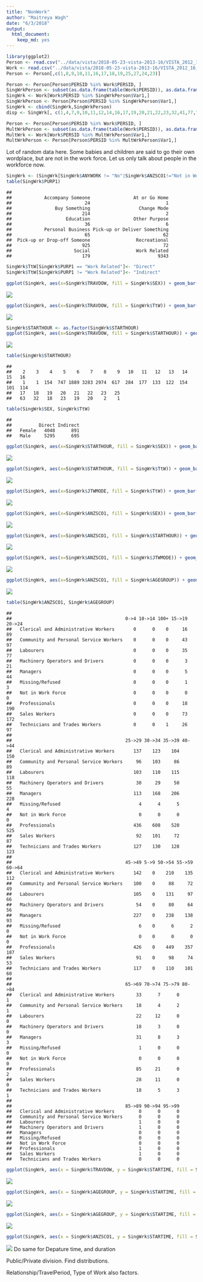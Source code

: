```yaml
---
title: "NonWork"
author: "Maitreya Wagh"
date: "6/3/2018"
output:
  html_document:
    keep_md: yes
---
```



```r
library(ggplot2)
Person <- read.csv("../data/vista/2018-05-23-vista-2013-16/VISTA_2012_16_v1_SA1_CSV/P_VISTA12_16_SA1_V1.csv")
Work <- read.csv("../data/vista/2018-05-23-vista-2013-16/VISTA_2012_16_v1_SA1_CSV/JTW_VISTA12_16_SA1_V1.csv")
Person <- Person[,c(1,8,9,10,11,16,17,18,19,25,27,24,23)]
```


```r
Person <- Person[Person$PERSID %in% Work$PERSID, ]
SingWrkPerson <- subset(as.data.frame(table(Work$PERSID)), as.data.frame(table(Work$PERSID))$Freq == 1)
SingWrk <- Work[Work$PERSID %in% SingWrkPerson$Var1,]
SingWrkPerson <- Person[Person$PERSID %in% SingWrkPerson$Var1,]
SingWrk <- cbind(SingWrk,SingWrkPerson)
disp <- SingWrk[, c(1,4,7,9,10,11,12,14,16,17,19,20,21,22,23,32,41,77,79,80,83,108:119)]
```


```r
Person <- Person[Person$PERSID %in% Work$PERSID, ]
MultWrkPerson <- subset(as.data.frame(table(Work$PERSID)), as.data.frame(table(Work$PERSID))$Freq > 1)
MultWrk <- Work[Work$PERSID %in% MultWrkPerson$Var1,]
MultWrkPerson <- Person[Person$PERSID %in% MultWrkPerson$Var1,]
```
Lot of random data here. Some babies and children are said to go their own wordplace, but are not in the work force. Let us only talk about people in the workforce now. 

```r
SingWrk <- (SingWrk[SingWrk$ANYWORK != "No"|SingWrk$ANZSCO1!="Not in Work Force",])
table(SingWrk$PURP1)
```

```
## 
##            Accompany Someone                At or Go Home 
##                           24                            1 
##                Buy Something                  Change Mode 
##                          214                            2 
##                    Education                Other Purpose 
##                           36                            6 
##            Personal Business Pick-up or Deliver Something 
##                           65                           62 
##  Pick-up or Drop-off Someone                 Recreational 
##                          925                           72 
##                       Social                 Work Related 
##                          179                         9343
```

```r
SingWrk$TtW[SingWrk$PURP1 == "Work Related"]<- "Direct"
SingWrk$TtW[SingWrk$PURP1 != "Work Related"]<- "Indirect"
```


```r
ggplot(SingWrk, aes(x=SingWrk$TRAVDOW, fill = SingWrk$SEX)) + geom_bar(position="dodge") + theme(axis.text.x = element_text(angle = 90, hjust = 1))
```

![](vista-analyse-workpatterns_files/figure-html/unnamed-chunk-5-1.png)<!-- -->

```r
ggplot(SingWrk, aes(x=SingWrk$TRAVDOW, fill = SingWrk$TtW)) + geom_bar(position="dodge") + theme(axis.text.x = element_text(angle = 90, hjust = 1))
```

![](vista-analyse-workpatterns_files/figure-html/unnamed-chunk-5-2.png)<!-- -->

```r
SingWrk$STARTHOUR <- as.factor(SingWrk$STARTHOUR)
ggplot(SingWrk, aes(x=SingWrk$TRAVDOW, fill = SingWrk$STARTHOUR)) + geom_bar(position="dodge") + theme(axis.text.x = element_text(angle = 90, hjust = 1))
```

![](vista-analyse-workpatterns_files/figure-html/unnamed-chunk-5-3.png)<!-- -->

```r
table(SingWrk$STARTHOUR)
```

```
## 
##    2    3    4    5    6    7    8    9   10   11   12   13   14   15   16 
##    1    1  154  747 1889 3283 2974  617  284  177  133  122  154  101  114 
##   17   18   19   20   21   22   23   25 
##   63   32   18   23   19   20    2    1
```

```r
table(SingWrk$SEX, SingWrk$TtW)
```

```
##         
##          Direct Indirect
##   Female   4048      891
##   Male     5295      695
```

```r
ggplot(SingWrk, aes(x=SingWrk$STARTHOUR, fill = SingWrk$SEX)) + geom_bar(position="dodge") + theme(axis.text.x = element_text(angle = 90, hjust = 1))
```

![](vista-analyse-workpatterns_files/figure-html/unnamed-chunk-5-4.png)<!-- -->

```r
ggplot(SingWrk, aes(x=SingWrk$STARTHOUR, fill = SingWrk$TtW)) + geom_bar(position="dodge") + theme(axis.text.x = element_text(angle = 90, hjust = 1))
```

![](vista-analyse-workpatterns_files/figure-html/unnamed-chunk-5-5.png)<!-- -->

```r
ggplot(SingWrk, aes(x=SingWrk$JTWMODE, fill = SingWrk$TtW)) + geom_bar(position="dodge") + theme(axis.text.x = element_text(angle = 90, hjust = 1))
```

![](vista-analyse-workpatterns_files/figure-html/unnamed-chunk-5-6.png)<!-- -->

```r
ggplot(SingWrk, aes(x=SingWrk$ANZSCO1, fill = SingWrk$SEX)) + geom_bar(position="dodge") + theme(axis.text.x = element_text(angle = 90, hjust = 1))
```

![](vista-analyse-workpatterns_files/figure-html/unnamed-chunk-5-7.png)<!-- -->

```r
ggplot(SingWrk, aes(x=SingWrk$ANZSCO1, fill = SingWrk$STARTHOUR)) + geom_bar(position="dodge") + theme(axis.text.x = element_text(angle = 90, hjust = 1))
```

![](vista-analyse-workpatterns_files/figure-html/unnamed-chunk-5-8.png)<!-- -->

```r
ggplot(SingWrk, aes(x=SingWrk$ANZSCO1, fill = SingWrk$JTWMODE)) + geom_bar(position="dodge") + theme(axis.text.x = element_text(angle = 90, hjust = 1))
```

![](vista-analyse-workpatterns_files/figure-html/unnamed-chunk-5-9.png)<!-- -->

```r
ggplot(SingWrk, aes(x=SingWrk$ANZSCO1, fill = SingWrk$AGEGROUP)) + geom_bar(position="dodge") + theme(axis.text.x = element_text(angle = 90, hjust = 1))
```

![](vista-analyse-workpatterns_files/figure-html/unnamed-chunk-5-10.png)<!-- -->

```r
table(SingWrk$ANZSCO1, SingWrk$AGEGROUP)
```

```
##                                         
##                                          0->4 10->14 100+ 15->19 20->24
##   Clerical and Administrative Workers       0      0    0     16     89
##   Community and Personal Service Workers    0      0    0     43     97
##   Labourers                                 0      0    0     35     77
##   Machinery Operators and Drivers           0      0    0      3     21
##   Managers                                  0      0    0      5     44
##   Missing/Refused                           0      0    0      1      3
##   Not in Work Force                         0      0    0      0      0
##   Professionals                             0      0    0     18    190
##   Sales Workers                             0      0    0     73    172
##   Technicians and Trades Workers            0      0    1     26     97
##                                         
##                                          25->29 30->34 35->39 40->44
##   Clerical and Administrative Workers       137    123    104    150
##   Community and Personal Service Workers     96    103     86     89
##   Labourers                                 103    110    115    118
##   Machinery Operators and Drivers            30     29     50     55
##   Managers                                  113    168    206    228
##   Missing/Refused                             4      4      5      4
##   Not in Work Force                           0      0      0      0
##   Professionals                             436    608    520    525
##   Sales Workers                              92    101     72     87
##   Technicians and Trades Workers            127    130    128    123
##                                         
##                                          45->49 5->9 50->54 55->59 60->64
##   Clerical and Administrative Workers       142    0    210    135    112
##   Community and Personal Service Workers    100    0     88     72     49
##   Labourers                                 105    0    131     97     66
##   Machinery Operators and Drivers            54    0     80     64     56
##   Managers                                  227    0    238    138     93
##   Missing/Refused                             6    0      6      2      0
##   Not in Work Force                           0    0      0      0      0
##   Professionals                             426    0    449    357    187
##   Sales Workers                              91    0     98     74     53
##   Technicians and Trades Workers            117    0    110    101     60
##                                         
##                                          65->69 70->74 75->79 80->84
##   Clerical and Administrative Workers        33      7      0      1
##   Community and Personal Service Workers     18      4      2      1
##   Labourers                                  22     12      0      0
##   Machinery Operators and Drivers            18      3      0      0
##   Managers                                   31      8      3      3
##   Missing/Refused                             1      0      0      0
##   Not in Work Force                           0      0      0      0
##   Professionals                              85     21      0      2
##   Sales Workers                              28     11      0      0
##   Technicians and Trades Workers             18      5      3      1
##                                         
##                                          85->89 90->94 95->99
##   Clerical and Administrative Workers         0      0      0
##   Community and Personal Service Workers      0      0      0
##   Labourers                                   1      0      0
##   Machinery Operators and Drivers             1      0      0
##   Managers                                    0      0      0
##   Missing/Refused                             0      0      0
##   Not in Work Force                           0      0      0
##   Professionals                               1      0      0
##   Sales Workers                               1      0      0
##   Technicians and Trades Workers              0      0      0
```


```r
ggplot(SingWrk, aes(x = SingWrk$TRAVDOW, y = SingWrk$STARTIME, fill = SingWrk$SEX)) + geom_boxplot() + theme(axis.text.x = element_text(angle = 90, hjust = 1))
```

![](vista-analyse-workpatterns_files/figure-html/unnamed-chunk-6-1.png)<!-- -->

```r
ggplot(SingWrk, aes(x = SingWrk$AGEGROUP, y = SingWrk$STARTIME, fill = SingWrk$SEX)) + geom_boxplot() + theme(axis.text.x = element_text(angle = 90, hjust = 1))
```

![](vista-analyse-workpatterns_files/figure-html/unnamed-chunk-6-2.png)<!-- -->

```r
ggplot(SingWrk, aes(x = SingWrk$AGEGROUP, y = SingWrk$STARTIME, fill = SingWrk$TtW )) + geom_boxplot() + theme(axis.text.x = element_text(angle = 90, hjust = 1))
```

![](vista-analyse-workpatterns_files/figure-html/unnamed-chunk-6-3.png)<!-- -->

```r
ggplot(SingWrk, aes(x = SingWrk$ANZSCO1, y = SingWrk$STARTIME, fill = SingWrk$SEX )) + geom_boxplot() + theme(axis.text.x = element_text(angle = 90, hjust = 1))
```

![](vista-analyse-workpatterns_files/figure-html/unnamed-chunk-6-4.png)<!-- -->
Do same for Depature time, and duration

Public/Private division. Find distributions.

Relationship/TravelPeriod, Type of Work also factors. 
